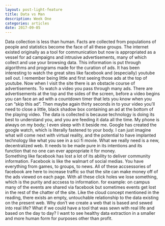 ```yaml
---
layout: post-light-feature
title: Data vs Man
description: Week One 
categories: articles
date: 2017-09-05
---
```

Data collection is less than human. Facts are collected from populations of people and statistics become the face of all these groups. The internet existed originally as a tool for communication but now is appropriated as a vessel for ad campaigns and intrusive advertisements, many of which collect and use your browsing data. This information is put through algorithms and programs made for the curation of ads. 
 It has been interesting to watch the great sites like facebook and (especially) youtube sell out.  I remember being little and first seeing those ads at the top of youtube. Now when I visit the site there is an obstacle course of advertisements. To watch a video you pass through many ads. There are advertisements at the top and the sides of the screen, before a video begins you can face an ad with a countdown timer that lets you know when you can “skip this ad”. Then maybe again thirty seconds in to your video you’ll need to close a little, black shadow box containing an ad at the bottom of the playing video.
The data is collected is because technology is doing its best to understand you, and you are feeding it data all the time. My phone is always on my body; I even sleep with it beside me. Google has created the google watch, which is literally fastened to your body. I can just imagine what will come next with virtual reality, and the potential to have implanted technology like what you see in a sci fi movie. What we really need is a new, decentralized web. It needs to be made pure in its intentions and its function that no one can ever appropriate it for money.  
Something like facebook has lost a lot of its ability to deliver community information. Facebook is like the walmart of social medias. You have everything from games, to groups, to news. All of these accsessories of facebook are here to increase traffic so that the site can make money off of the ads viewed on each page. With all these click holes we lose something, which is the purity and accsess to information.  for example: on campus many of the events are shared via facebook but sometimes events get lost in the rest of the chatter of the site.  Like the cloud concept mentioned in the reading, there exists an empty, untouchable relationship to the data existing on the present web. Why don’t we create a web that is based and sewed into real life?  What if we could have a tool that was sewn with real life and based on the day to day? I want to see healthy data extraction in a smaller and more human form for purposes other than profit.
